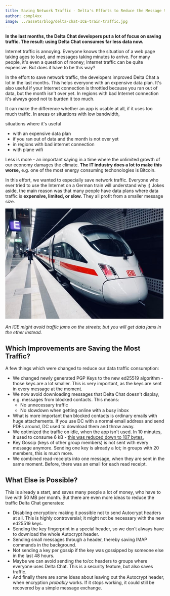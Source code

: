 ```yaml
---
title: Saving Network Traffic - Delta's Efforts to Reduce the Message Size
author: compl4xx
image: ../assets/blog/delta-chat-ICE-train-traffic.jpg
---
```


**In the last months, the Delta Chat developers put a lot of focus on saving
traffic. The result: using Delta Chat consumes far less data now.**

Internet traffic is annoying.
Everyone knows the situation of a web page taking ages to load, and messages taking minutes to arrive.
For many people, it's even a question of money; Internet traffic can be quite expensive.
But does it have to be this way?

In the effort to save network traffic, the developers improved Delta Chat a lot in the last months.
This helps everyone with an expensive data plan.
It's also useful if your Internet connection is throttled because you ran out of data, but the month isn't over yet.
In regions with bad Internet connection it's always good not to burden it too much.

It can make the difference whether an app is usable at all, if it uses too much traffic.
In areas or situations with low bandwidth, 

situations where it's useful
- with an expensive data plan
- if you ran out of data and the month is not over yet
- in regions with bad internet connection
- with plane wifi




Less is more - an important saying in a time where the unlimited growth of our
economy damages the climate. 
**The IT industry does a lot to make this worse,**
e.g. one of the most energy consuming techonologies is Bitcoin.

In this effort, we wanted to especially save network traffic. 
Everyone who ever tried to use the Internet on a German train will understand why ;) 
Jokes aside,
the main reason was that many people have data plans where data traffic is **expensive, limited, or slow.** 
They all profit from a smaller message size.

![An ICE train waiting in a train station.](../assets/blog/delta-chat-ICE-train-traffic.jpg)

*An ICE might avoid traffic jams on the streets; but you will get data jams in the ether instead.*

## Which Improvements are Saving the Most Traffic?

A few things which were changed to reduce our data traffic consumption:

- We changed newly generated PGP Keys to the new ed25519 algorithm - those keys
  are a lot smaller. This is very important, as the keys are sent in every
  message at the moment.
- We now avoid downloading messages that Delta Chat doesn't display, e.g.
  messages from blocked contacts. This means:
  - No unnecessary traffic
  - No slowdown when getting online with a busy inbox
- What is more important than blocked contacts is ordinary emails with huge
  attachements. If you use DC with a normal email address and send PDFs around,
  DC used to download them and throw away.
- We optimized the traffic on idle, when the app isn't used. In 10 minutes, it
  used to consume 6 kB - [this was reduced down to 107 bytes.](https://github.com/deltachat/deltachat-core-rust/issues/506)
- Key Gossip (keys of other group members) is not sent with every message
  anymore. Sending one key is already a lot; in groups with 20 members, this is
  much more.
- We combined read-receipts into one message, when they are sent in the same
  moment. Before, there was an email for each read receipt.

## What Else is Possible?

This is already a start, and saves many people a lot of money, who have to live
with 50 MB per month. But there are even more ideas to reduce the traffic
Delta Chat generates:

- Disabling encryption: making it possible not to send Autocrypt headers at
  all. This is highly controversial; it might not be necessary with the new
  ed25519 keys.
- Sending the key fingerprint in a special header, so we don't always have to
  download the whole Autocrypt header.
- Sending small messages through a header, thereby saving IMAP commands in the
  background.
- Not sending a key per gossip if the key was gossipped by someone else in the
  last 48 hours.
- Maybe we can avoid sending the to/cc headers to groups where everyone uses
  Delta Chat. This is a security feature, but also saves traffic.
- And finally there are some ideas about leaving out the Autocrypt header,
  when encryption *probably* works. If it stops working, it could still be
  recovered by a simple message exchange.
